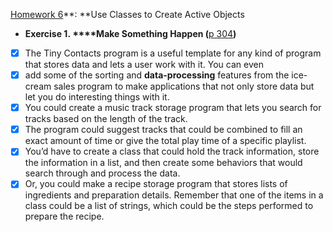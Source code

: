 [Homework 6](file:///A:/Users/Ethan/OneDrive%20for%20Business/Documents/Academic%20Documents/Spring%202019/ITSE%201359%20(Python)/Week%208/HW6.pdf)**: **Use Classes to Create Active Objects

- **Exercise 1. ****Make Something Happen (**[p 304](file:///A:/Users/Ethan/OneDrive%20for%20Business/Documents/Academic%20Documents/Spring%202019/ITSE%201359%20(Python)/Begin-to-Code-with-Python.pdf)**)**
- [X] The Tiny Contacts program is a useful template for any kind of program that stores data and lets a user work with it. You can even
- [X] add some of the sorting and **data-processing** features from the ice-cream sales program to make applications that not only store data but let you do interesting things with it.
- [X] You could create a music track storage program that lets you search for tracks based on the length of the track.
- [X] The program could suggest tracks that could be combined to fill an exact amount of time or give the total play time of a specific playlist.
- [X] You’d have to create a class that could hold the track information, store the information in a list, and then create some behaviors that would search through and process the data.
- [X] Or, you could make a recipe storage program that stores lists of ingredients and preparation details. Remember that one of the items in a class could be a list of strings, which could be the steps performed to prepare the recipe.